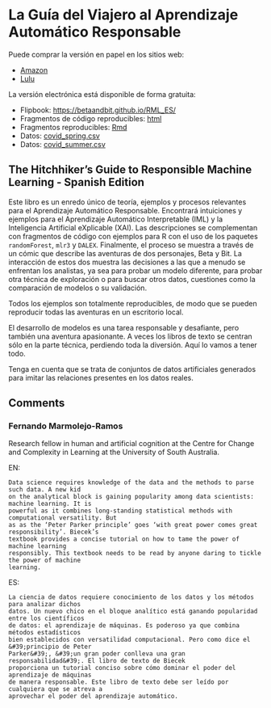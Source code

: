 # La Guía del Viajero al Aprendizaje Automático Responsable

Puede comprar la versión en papel en los sitios web:

* [Amazon](https://www.amazon.com/Gu%C3%ADa-Viajero-Aprendizaje-Autom%C3%A1tico-Responsable/dp/8365291142/)
* [Lulu](https://www.lulu.com/en/en/shop/anna-kozak-and-przemyslaw-biecek-and-aleksander-zawada-and-juan-c-correa/la-gu%C3%ADa-del-viajero-al-aprendizaje-automático-responsable/paperback/product-4zdw4v.html)

La versión electrónica está disponible de forma gratuita:

* Flipbook: https://betaandbit.github.io/RML_ES/
* Fragmentos de código reproducibles: [html](https://htmlpreview.github.io/?https://github.com/BetaAndBit/RML/blob/main/data/modelsXAI.html)
* Fragmentos reproducibles: [Rmd](data/modelsXAI.Rmd)
* Datos: [covid_spring.csv](data/covid_spring.csv)
* Datos: [covid_summer.csv](data/covid_summer.csv)


## The Hitchhiker’s Guide to Responsible Machine Learning - Spanish Edition

Este libro es un enredo único de teoría, ejemplos y procesos relevantes para el Aprendizaje Automático Responsable. Encontrará intuiciones y ejemplos para el Aprendizaje Automático Interpretable (IML) y la Inteligencia Artificial eXplicable (XAI). Las descripciones se complementan con fragmentos de código con ejemplos para R con el uso de los paquetes `randomForest`, `mlr3` y `DALEX`. Finalmente, el proceso se muestra a través de un cómic que describe las aventuras de dos personajes, Beta y Bit. La interacción de estos dos muestra las decisiones a las que a menudo se enfrentan los analistas, ya sea para probar un modelo diferente, para probar otra técnica de exploración o para buscar otros datos, cuestiones como la comparación de modelos o su validación.

Todos los ejemplos son totalmente reproducibles, de modo que se pueden reproducir todas las aventuras en un escritorio local.

El desarrollo de modelos es una tarea responsable y desafiante, pero también una aventura apasionante. A veces los libros de texto se centran sólo en la parte técnica, perdiendo toda la diversión. Aquí lo vamos a tener todo.


Tenga en cuenta que se trata de conjuntos de datos artificiales generados para imitar las relaciones presentes en los datos reales.


## Comments

###  Fernando Marmolejo-Ramos

Research fellow in human and artificial cognition at the Centre for Change and Complexity in Learning at the University of South Australia. 

EN:

```
Data science requires knowledge of the data and the methods to parse such data. A new kid
on the analytical block is gaining popularity among data scientists: machine learning. It is
powerful as it combines long-standing statistical methods with computational versatility. But
as as the ‘Peter Parker principle’ goes ‘with great power comes great responsibility’. Biecek’s
textbook provides a concise tutorial on how to tame the power of machine learning
responsibly. This textbook needs to be read by anyone daring to tickle the power of machine
learning.
```

ES:

```
La ciencia de datos requiere conocimiento de los datos y los métodos para analizar dichos
datos. Un nuevo chico en el bloque analítico está ganando popularidad entre los científicos
de datos: el aprendizaje de máquinas. Es poderoso ya que combina métodos estadísticos
bien establecidos con versatilidad computacional. Pero como dice el &#39;principio de Peter
Parker&#39;, &#39;un gran poder conlleva una gran responsabilidad&#39;. El libro de texto de Biecek
proporciona un tutorial conciso sobre cómo dominar el poder del aprendizaje de máquinas
de manera responsable. Este libro de texto debe ser leído por cualquiera que se atreva a
aprovechar el poder del aprendizaje automático.
```

